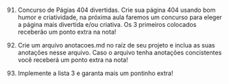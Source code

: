 91. Concurso de Págias 404 divertidas. Crie sua página 404 usando bom humor e criatividade, na próxima aula faremos um concurso para eleger a página mais divertida e/ou criativa. Os 3 primeiros colocados receberão um ponto extra na nota! 

92. Crie um arquivo anotacoes.md no raíz de seu projeto e inclua as suas anotações nesse arquivo. Caso o arquivo tenha anotações concistentes você receberá um ponto extra na nota!

93. Implemente a lista 3 e garanta mais um pontinho extra! 